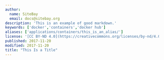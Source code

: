 ```yaml
---
author:
  name: SiteBay
  email: docs@sitebay.org
description: 'This is an example of good markdown.'
keywords: ['docker','containers','docker hub']
aliases: ['applications/containers/this_is_an_alias/']
license: '[CC BY-ND 4.0](https://creativecommons.org/licenses/by-nd/4.0)'
published: 2017-11-20
modified: 2017-11-20
title: "This Is a Title"
---
```

